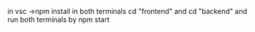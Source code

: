 in vsc ->npm install in both terminals cd "frontend" and cd "backend" and run both terminals by npm start

